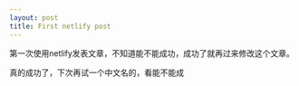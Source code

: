 ```yaml
---
layout: post
title: First netlify post
---
```

第一次使用netlify发表文章，不知道能不能成功，成功了就再过来修改这个文章。



真的成功了，下次再试一个中文名的，看能不能成
